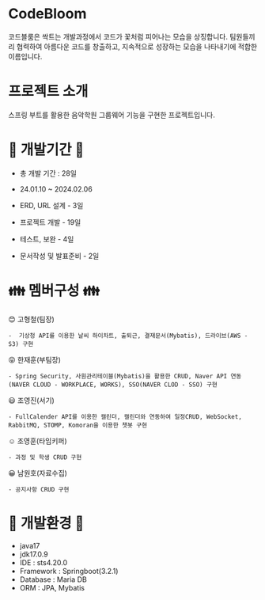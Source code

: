 # CodeBloom

코드블룸은 싹트는 개발과정에서 코드가 꽃처럼 피어나는 모습을 상징합니다. 팀원들끼리 협력하여 아름다운 코드를 창출하고, 지속적으로 성장하는 모습을 나타내기에 적합한 이름입니다.


# 프로젝트 소개


스프링 부트를 활용한 음악학원 그룹웨어 기능을 구현한 프로젝트입니다.



# :memo: 개발기간 :memo:

  - 총 개발 기간 : 28일
  - 24.01.10 ~ 2024.02.06
    
  - ERD, URL 설계 - 3일
  - 프로젝트 개발 - 19일
  - 테스트, 보완 - 4일
  - 문서작성 및 발표준비 - 2일

# :family: 멤버구성 :family:

  :blush: 고형철(팀장)
  
    -  기상청 API를 이용한 날씨 하이차트, 출퇴근, 결재문서(Mybatis), 드라이브(AWS - S3) 구현
    
  :stuck_out_tongue_closed_eyes: 한재훈(부팀장) 
  
    - Spring Security, 사원관리테이블(Mybatis)을 활용한 CRUD, Naver API 연동(NAVER CLOUD - WORKPLACE, WORKS), SSO(NAVER CLOD - SSO) 구현
    
  :smiley: 조영진(서기)
  
    - FullCalender API를 이용한 캘린더, 캘린더와 연동하여 일정CRUD, WebSocket, RabbitMQ, STOMP, Komoran을 이용한 챗봇 구현

  :relaxed: 조영훈(타임키퍼)
  
    - 과정 및 학생 CRUD 구현
    
  :grinning: 남원호(자료수집)
  
    - 공지사항 CRUD 구현
    

# :wrench: 개발환경 :wrench:

  - java17
  - jdk17.0.9
  - IDE : sts4.20.0
  - Framework : Springboot(3.2.1)
  - Database : Maria DB
  - ORM : JPA, Mybatis
